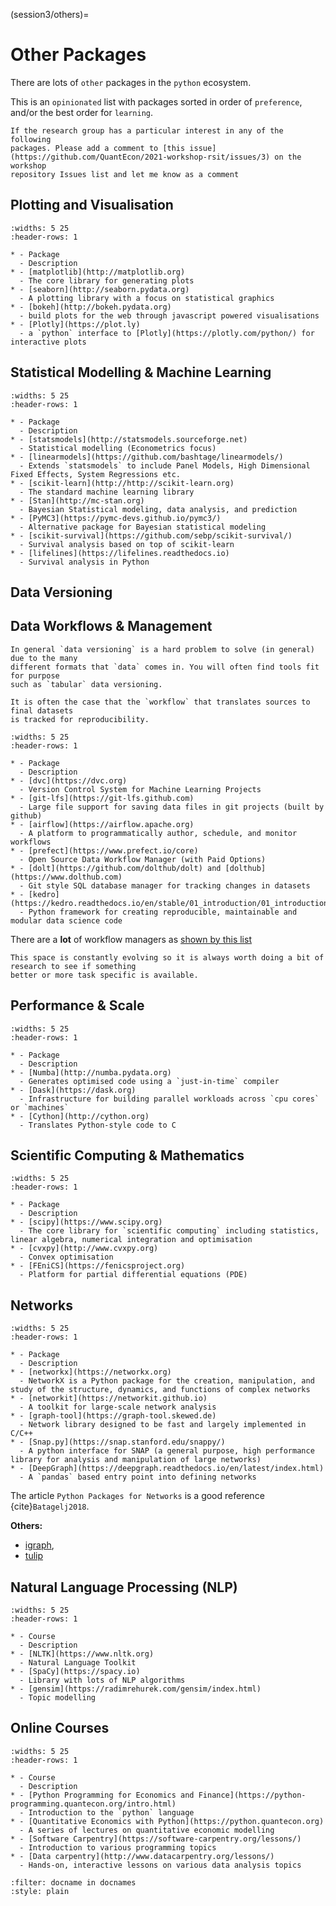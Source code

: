 (session3/others)=
# Other Packages

There are lots of `other` packages in the `python` ecosystem.

This is an `opinionated` list with packages sorted in order of `preference`, and/or
the best order for `learning`.

```{note}
If the research group has a particular interest in any of the following
packages. Please add a comment to [this issue](https://github.com/QuantEcon/2021-workshop-rsit/issues/3) on the workshop
repository Issues list and let me know as a comment
```

## Plotting and Visualisation

```{list-table}
:widths: 5 25
:header-rows: 1

* - Package
  - Description
* - [matplotlib](http://matplotlib.org)
  - The core library for generating plots
* - [seaborn](http://seaborn.pydata.org)
  - A plotting library with a focus on statistical graphics
* - [bokeh](http://bokeh.pydata.org)
  - build plots for the web through javascript powered visualisations
* - [Plotly](https://plot.ly)
  - a `python` interface to [Plotly](https://plotly.com/python/) for interactive plots
```

## Statistical Modelling & Machine Learning

```{list-table}
:widths: 5 25
:header-rows: 1

* - Package
  - Description
* - [statsmodels](http://statsmodels.sourceforge.net)
  - Statistical modelling (Econometrics focus)
* - [linearmodels](https://github.com/bashtage/linearmodels/)
  - Extends `statsmodels` to include Panel Models, High Dimensional Fixed Effects, System Regressions etc.
* - [scikit-learn](http://http://scikit-learn.org)
  - The standard machine learning library
* - [Stan](http://mc-stan.org)
  - Bayesian Statistical modeling, data analysis, and prediction
* - [PyMC3](https://pymc-devs.github.io/pymc3/)
  - Alternative package for Bayesian statistical modeling
* - [scikit-survival](https://github.com/sebp/scikit-survival/)
  - Survival analysis based on top of scikit-learn
* - [lifelines](https://lifelines.readthedocs.io)
  - Survival analysis in Python
```

## Data Versioning




## Data Workflows & Management

```{note}
In general `data versioning` is a hard problem to solve (in general) due to the many
different formats that `data` comes in. You will often find tools fit for purpose
such as `tabular` data versioning.

It is often the case that the `workflow` that translates sources to final datasets
is tracked for reproducibility.
```

```{list-table}
:widths: 5 25
:header-rows: 1

* - Package
  - Description
* - [dvc](https://dvc.org)
  - Version Control System for Machine Learning Projects
* - [git-lfs](https://git-lfs.github.com)
  - Large file support for saving data files in git projects (built by github)
* - [airflow](https://airflow.apache.org)
  - A platform to programmatically author, schedule, and monitor workflows
* - [prefect](https://www.prefect.io/core)
  - Open Source Data Workflow Manager (with Paid Options)
* - [dolt](https://github.com/dolthub/dolt) and [dolthub](https://www.dolthub.com)
  - Git style SQL database manager for tracking changes in datasets
* - [kedro](https://kedro.readthedocs.io/en/stable/01_introduction/01_introduction.html)
  - Python framework for creating reproducible, maintainable and modular data science code
```

There are a **lot** of workflow managers as [shown by this list](https://github.com/pditommaso/awesome-pipeline)

```{tip}
This space is constantly evolving so it is always worth doing a bit of research to see if something
better or more task specific is available.
```

## Performance & Scale

```{list-table}
:widths: 5 25
:header-rows: 1

* - Package
  - Description
* - [Numba](http://numba.pydata.org)
  - Generates optimised code using a `just-in-time` compiler
* - [Dask](https://dask.org)
  - Infrastructure for building parallel workloads across `cpu cores` or `machines`
* - [Cython](http://cython.org)
  - Translates Python-style code to C

```

## Scientific Computing & Mathematics

```{list-table}
:widths: 5 25
:header-rows: 1

* - Package
  - Description
* - [scipy](https://www.scipy.org)
  - The core library for `scientific computing` including statistics, linear algebra, numerical integration and optimisation
* - [cvxpy](http://www.cvxpy.org)
  - Convex optimisation
* - [FEniCS](https://fenicsproject.org)
  - Platform for partial differential equations (PDE)
```

## Networks

```{list-table}
:widths: 5 25
:header-rows: 1

* - Package
  - Description
* - [networkx](https://networkx.org)
  - NetworkX is a Python package for the creation, manipulation, and study of the structure, dynamics, and functions of complex networks
* - [networkit](https://networkit.github.io)
  - A toolkit for large-scale network analysis
* - [graph-tool](https://graph-tool.skewed.de)
  - Network library designed to be fast and largely implemented in C/C++
* - [Snap.py](https://snap.stanford.edu/snappy/)
  - A python interface for SNAP (a general purpose, high performance library for analysis and manipulation of large networks)
* - [DeepGraph](https://deepgraph.readthedocs.io/en/latest/index.html)
  - A `pandas` based entry point into defining networks
```

The article `Python Packages for Networks` is a good reference {cite}`Batagelj2018`.

**Others:**

- [igraph](https://igraph.org),
- [tulip](https://tulip.labri.fr/Documentation/current/tulip-python/html/index.html)


## Natural Language Processing (NLP)

```{list-table}
:widths: 5 25
:header-rows: 1

* - Course
  - Description
* - [NLTK](https://www.nltk.org)
  - Natural Language Toolkit
* - [SpaCy](https://spacy.io)
  - Library with lots of NLP algorithms
* - [gensim](https://radimrehurek.com/gensim/index.html)
  - Topic modelling
```

## Online Courses

```{list-table}
:widths: 5 25
:header-rows: 1

* - Course
  - Description
* - [Python Programming for Economics and Finance](https://python-programming.quantecon.org/intro.html)
  - Introduction to the `python` language
* - [Quantitative Economics with Python](https://python.quantecon.org)
  - A series of lectures on quantitative economic modelling
* - [Software Carpentry](https://software-carpentry.org/lessons/)
  - Introduction to various programming topics
* - [Data carpentry](http://www.datacarpentry.org/lessons/)
  - Hands-on, interactive lessons on various data analysis topics

```

```{bibliography}
:filter: docname in docnames
:style: plain
```